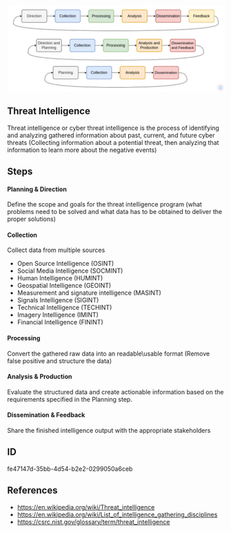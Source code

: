 <p align="center"> <img src="https://raw.githubusercontent.com/qeeqbox/threat-intelligence/main/threat-intelligence.png"></p>

## Threat Intelligence
Threat intelligence or cyber threat intelligence is the process of identifying and analyzing gathered information about past, current, and future cyber threats (Collecting information about a potential threat, then analyzing that information to learn more about the negative events)

## Steps
#### Planning & Direction
Define the scope and goals for the threat intelligence program (what problems need to be solved and what data has to be obtained to deliver the proper solutions)

#### Collection
Collect data from multiple sources
- Open Source Intelligence (OSINT)
- Social Media Intelligence (SOCMINT)
- Human Intelligence (HUMINT)
- Geospatial Intelligence (GEOINT)
- Measurement and signature intelligence (MASINT)
- Signals Intelligence (SIGINT)
- Technical Intelligence (TECHINT)
- Imagery Intelligence (IMINT)
- Financial Intelligence (FININT)

#### Processing
Convert the gathered raw data into an readable\usable format (Remove false positive and structure the data)

#### Analysis & Production
Evaluate the structured data and create actionable information based on the requirements specified in the Planning step. 

#### Dissemination & Feedback
Share the finished intelligence output with the appropriate stakeholders

## ID
fe47147d-35bb-4d54-b2e2-0299050a6ceb

## References
- https://en.wikipedia.org/wiki/Threat_intelligence
- https://en.wikipedia.org/wiki/List_of_intelligence_gathering_disciplines
- https://csrc.nist.gov/glossary/term/threat_intelligence
